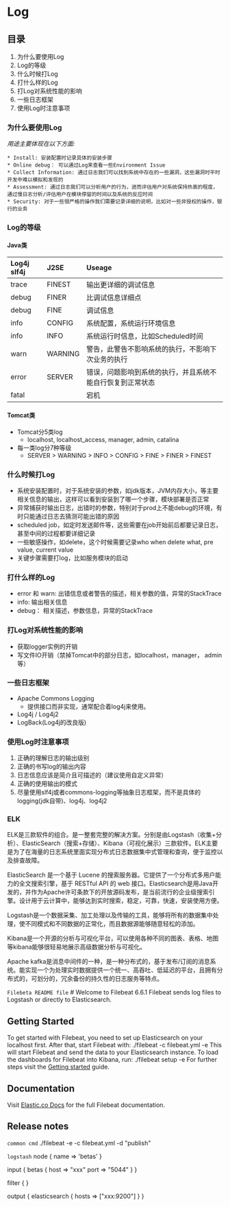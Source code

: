 # Log

## 目录
1. 为什么要使用Log
2. Log的等级
3. 什么时候打Log
4. 打什么样的Log
5. 打Log对系统性能的影响
6. 一些日志框架
7. 使用Log时注意事项

### 为什么要使用Log

 *用途主要体现在以下方面:*

    * Install: 安装配置时记录具体的安装步骤
    * Online debug： 可以通过Log来查看一些Environment Issue
    * Collect Information: 通过日志我们可以找到系统中存在的一些漏洞，这些漏洞时平时开发中难以模拟和发现的
    * Assessment: 通过日志我们可以分析用户的行为，进而评估用户对系统保持热衷的程度，通过慢日志分析/评估用户在模块停留的时间以及系统的反应时间
    * Security: 对于一些很严格的操作我们需要记录详细的说明，比如对一些非授权的操作，银行的业务

### Log的等级

#### Java类

|Log4j slf4j |J2SE | Useage|
|:------------|:------|:------|
|trace|FINEST|输出更详细的调试信息|
|debug|FINER|比调试信息详细点|
|debug|FINE|调试信息|
|info|CONFIG|系统配置，系统运行环境信息|
|info|INFO|系统运行时信息，比如Scheduled时间|
|warn|WARNING|警告，此警告不影响系统的执行，不影响下次业务的执行|
|error|SERVER|错误，问题影响到系统的执行，并且系统不能自行恢复到正常状态|
|fatal||宕机|

#### Tomcat类
* Tomcat分5类log
    * localhost, localhost_access, manager, admin, catalina
* 每一类log分7种等级
    * SERVER > WARNING > INFO > CONFIG > FINE > FINER > FINEST

### 什么时候打Log

* 系统安装配置时，对于系统安装的参数，如jdk版本，JVM内存大小，等主要相关信息的输出，这样可以看到安装到了哪一个步骤，模块部署是否正常
* 异常捕获时输出日志，出错时的参数，特别对于prod上不能debug的环境，有时只能通过日志去猜测可能出错的原因
* scheduled job，如定时发送邮件等，这些需要在job开始前后都要记录日志，甚至中间的过程都要详细记录
* 一些敏感操作，如delete，这个时候需要记录who when delete what, pre value, current value
* 关键步骤需要打log，比如服务模块的启动

### 打什么样的Log

* error 和 warn: 出错信息或者警告的描述，相关参数的值，异常的StackTrace
* info: 输出相关信息
* debug： 相关描述，参数信息，异常的StackTrace

### 打Log对系统性能的影响

* 获取logger实例的开销
* 写文件IO开销（禁掉Tomcat中的部分日志，如localhost，manager， admin等）


### 一些日志框架
* Apache Commons Logging
    * 提供接口而非实现，通常配合着log4j来使用。
* Log4j / Log4j2
* LogBack(Log4j的改良版)


### 使用Log时注意事项
1. 正确的理解日志的输出级别
2. 正确的书写log的输出内容
3. 日志信息应该是简介且可描述的（建议使用自定义异常）
4. 正确的使用输出的模式
5. 尽量使用slf4j或者commons-logging等抽象日志框架，而不是具体的logging(jdk自带)、log4j、log4j2


### ELK
ELK是三款软件的组合。是一整套完整的解决方案。分别是由Logstash（收集+分析）、ElasticSearch（搜索+存储）、Kibana（可视化展示）三款软件。ELK主要是为了在海量的日志系统里面实现分布式日志数据集中式管理和查询，便于监控以及排查故障。

ElasticSearch 是一个基于 Lucene 的搜索服务器。它提供了一个分布式多用户能力的全文搜索引擎，基于 RESTful API 的 web 接口。Elasticsearch是用Java开发的，并作为Apache许可条款下的开放源码发布，是当前流行的企业级搜索引擎。设计用于云计算中，能够达到实时搜索，稳定，可靠，快速，安装使用方便。

Logstash是一个数据采集、加工处理以及传输的工具，能够将所有的数据集中处理，使不同模式和不同数据的正常化，而且数据源能够随意轻松的添加。

Kibana是一个开源的分析与可视化平台，可以使用各种不同的图表、表格、地图等kibana能够很轻易地展示高级数据分析与可视化。

Apache kafka是消息中间件的一种，是一种分布式的，基于发布/订阅的消息系统。能实现一个为处理实时数据提供一个统一、高吞吐、低延迟的平台，且拥有分布式的，可划分的，冗余备份的持久性的日志服务等特点。

`Filebeta README file`
    # Welcome to Filebeat 6.6.1
Filebeat sends log files to Logstash or directly to Elasticsearch.
## Getting Started
To get started with Filebeat, you need to set up Elasticsearch on
your localhost first. After that, start Filebeat with:
     ./filebeat -c filebeat.yml -e
This will start Filebeat and send the data to your Elasticsearch
instance. To load the dashboards for Filebeat into Kibana, run:
    ./filebeat setup -e
For further steps visit the
[Getting started](https://www.elastic.co/guide/en/beats/filebeat/6.6/filebeat-getting-started.html) guide.
## Documentation
Visit [Elastic.co Docs](https://www.elastic.co/guide/en/beats/filebeat/6.6/index.html)
for the full Filebeat documentation.
## Release notes

`common cmd`
./filebeat -e -c filebeat.yml -d "publish"

`logstash`
node {
    name => 'betas'
}

input {
    betas {
        host => "xxx"
        port => "5044"
    }
}

filter {
}

output {
    elasticsearch {
        hosts => ["xxx:9200"]
    }
}